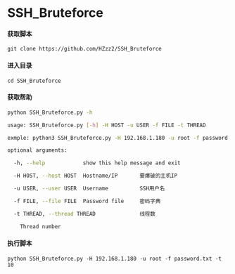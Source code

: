 # SSH_Bruteforce
#### 获取脚本

`git clone https://github.com/HZzz2/SSH_Bruteforce`

#### 进入目录

`cd SSH_Bruteforce`

#### 获取帮助

```Bash
python SSH_Bruteforce.py -h

usage: SSH_Bruteforce.py [-h] -H HOST -u USER -f FILE -t THREAD

exmple: python3 SSH_Bruteforce.py -H 192.168.1.180 -u root -f password.txt -t 10

optional arguments:

  -h, --help            show this help message and exit

  -H HOST, --host HOST  Hostname/IP       要爆破的主机IP

  -u USER, --user USER  Username          SSH用户名

  -f FILE, --file FILE  Password file     密码字典

  -t THREAD, --thread THREAD              线程数

    Thread number
```

#### 执行脚本

`python SSH_Bruteforce.py -H 192.168.1.180 -u root -f password.txt -t 10`

